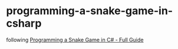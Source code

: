 # programming-a-snake-game-in-csharp

following [Programming a Snake Game in C# - Full Guide](https://www.youtube.com/watch?v=uzAXxFBbVoE)